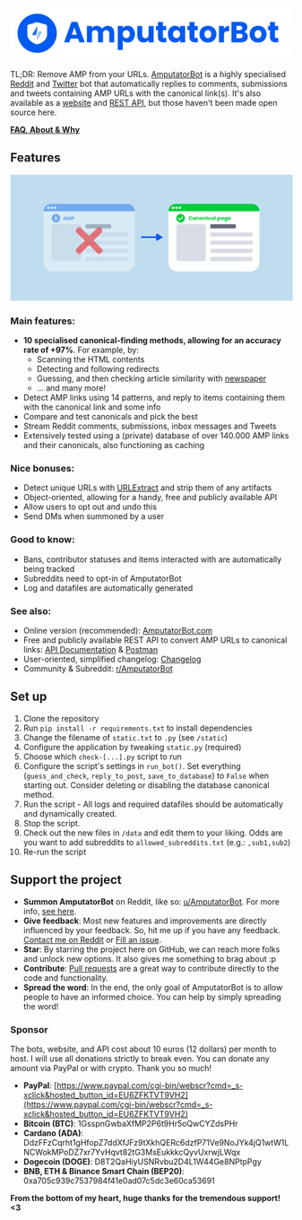 ![#AmputatorBot](/img/amputatorbot_logo_banner.png)

TL;DR: Remove AMP from your URLs. [AmputatorBot](https://github.com/KilledMufasa/AmputatorBot) is a highly specialised [Reddit](https://www.reddit.com/user/AmputatorBot)
and [Twitter](https://twitter.com/AmputatorBot) bot that automatically replies to comments, submissions
and tweets containing AMP URLs with the canonical link(s). It's also available as a
[website](https://www.amputatorbot.com/) and [REST API](https://documenter.getpostman.com/view/12422626/UVC3kTs2), but those haven't been made open source here.

[**FAQ, About & Why**](https://www.reddit.com/r/AmputatorBot/comments/ehrq3z/why_did_i_build_amputatorbot/)

## Features

![#AmputatorBot demo](/img/amputatorbot_demo.png)

### Main features:
- **10 specialised canonical-finding methods, allowing for an accuracy rate of +97%**. For example, by:
  - Scanning the HTML contents
  - Detecting and following redirects
  - Guessing, and then checking article similarity with [newspaper](https://github.com/codelucas/newspaper/)
  - … and many more!
- Detect AMP links using 14 patterns, and reply to items containing them with the canonical link and some info
- Compare and test canonicals and pick the best
- Stream Reddit comments, submissions, inbox messages and Tweets
- Extensively tested using a (private) database of over 140.000 AMP links and their canonicals, also functioning as caching

### Nice bonuses:
- Detect unique URLs with [URLExtract](https://github.com/lipoja/URLExtract) and strip them of any artifacts
- Object-oriented, allowing for a handy, free and publicly available API
- Allow users to opt out and undo this
- Send DMs when summoned by a user

### Good to know:
- Bans, contributor statuses and items interacted with are automatically being tracked
- Subreddits need to opt-in of AmputatorBot
- Log and datafiles are automatically generated

### See also:
- Online version (recommended): [AmputatorBot.com](https://www.amputatorbot.com/)
- Free and publicly available REST API to convert AMP URLs to canonical links: [API Documentation](https://documenter.getpostman.com/view/12422626/UVC3kTs2) & [Postman](https://www.postman.com/amputatorbot)
- User-oriented, simplified changelog: [Changelog](https://www.reddit.com/r/AmputatorBot/comments/ch9fxp/changelog_of_amputatorbot/)
- Community & Subreddit: [r/AmputatorBot](https://www.reddit.com/r/AmputatorBot/)
## Set up

1. Clone the repository
2. Run `pip install -r requirements.txt` to install dependencies
3. Change the filename of `static.txt` to `.py` (see `/static`)
4. Configure the application by tweaking `static.py` (required)
6. Choose which `check-[...].py` script to run
7. Configure the script's settings in `run_bot()`. Set everything (`guess_and_check`, `reply_to_post`, `save_to_database`) to `False` when starting out. Consider deleting or disabling the database canonical method.
8. Run the script - All logs and required datafiles should be automatically and dynamically created.
9. Stop the script.
10. Check out the new files in `/data` and edit them to your liking. Odds are you want to add subreddits to `allowed_subreddits.txt` (e.g.: `,sub1,sub2`)
11. Re-run the script

## Support the project

- **Summon AmputatorBot** on Reddit, like so: [u/AmputatorBot](https://www.reddit.com/u/AmputatorBot/). For more info, [see here](https://www.reddit.com/r/AmputatorBot/comments/cchly3/you_can_now_summon_amputatorbot/).
- **Give feedback**: Most new features and improvements are directly influenced by your feedback. So, hit me up if you have any feedback. [Contact me on Reddit](https://www.reddit.com/message/compose/?to=Killed_Mufasa) or [Fill an issue](https://github.com/KilledMufasa/AmputatorBot/issues).
- **Star**: By starring the project here on GitHub, we can reach more folks and unlock new options. It also gives me something to brag about :p
- **Contribute**: [Pull requests](https://github.com/KilledMufasa/AmputatorBot/issues) are a great way to contribute directly to the code and functionality.
- **Spread the word**: In the end, the only goal of AmputatorBot is to allow people to have an informed choice. You can help by simply spreading the word!

### Sponsor
The bots, website, and API cost about 10 euros (12 dollars) per month to host. I will use all donations strictly to break even. You can donate any amount via PayPal or with crypto. Thank you so much!
- **PayPal**: [https://www.paypal.com/cgi-bin/webscr?cmd=_s-xclick&hosted_button_id=EU6ZFKTVT9VH2](https://www.paypal.com/cgi-bin/webscr?cmd=_s-xclick&hosted_button_id=EU6ZFKTVT9VH2)
- **Bitcoin (BTC)**: 1GsspnGwbaXfMP2P6t9Hr5oQwCYZdsPHr
- **Cardano (ADA)**: DdzFFzCqrht1gHfopZ7ddXfJFz9tXkhQERc6dzfP71Ve9NoJYk4jQ1wtW1LNCWokMPoDZ7xr7YvHqvt82tG3MsEukkkcQyvUxrwjLWqx
- **Dogecoin (DOGE)**: D8T2QaHiyUSNRvbu2D4L1W44Ge8NPtpPgy
- **BNB, ETH & Binance Smart Chain (BEP20)**: 0xa705c939c7537984f41e0ad07c5dc3e60ca53691

**From the bottom of my heart, huge thanks for the tremendous support! <3**